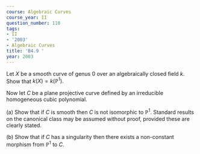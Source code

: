 ```yaml
---
course: Algebraic Curves
course_year: II
question_number: 110
tags:
- II
- '2003'
- Algebraic Curves
title: 'B4.9 '
year: 2003
---
```



Let $X$ be a smooth curve of genus 0 over an algebraically closed field $k$. Show that $k(X)=k\left(\mathbb{P}^{1}\right) .$

Now let $C$ be a plane projective curve defined by an irreducible homogeneous cubic polynomial.

(a) Show that if $C$ is smooth then $C$ is not isomorphic to $\mathbb{P}^{1}$. Standard results on the canonical class may be assumed without proof, provided these are clearly stated.

(b) Show that if $C$ has a singularity then there exists a non-constant morphism from $\mathbb{P}^{1}$ to $C$.